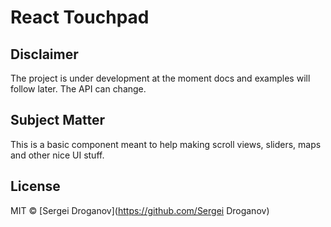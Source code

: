 # React Touchpad

## Disclaimer
The project is under development at the moment docs and examples will follow later.
The API can change.

## Subject Matter
This is a basic component meant to help making scroll views, sliders, maps and other nice UI stuff.

## License

MIT © [Sergei Droganov](https://github.com/Sergei Droganov)
